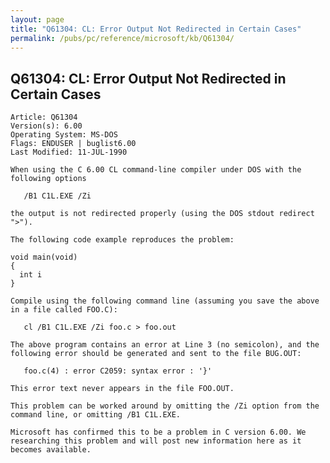 ```yaml
---
layout: page
title: "Q61304: CL: Error Output Not Redirected in Certain Cases"
permalink: /pubs/pc/reference/microsoft/kb/Q61304/
---
```


## Q61304: CL: Error Output Not Redirected in Certain Cases

	Article: Q61304
	Version(s): 6.00
	Operating System: MS-DOS
	Flags: ENDUSER | buglist6.00
	Last Modified: 11-JUL-1990
	
	When using the C 6.00 CL command-line compiler under DOS with the
	following options
	
	   /B1 C1L.EXE /Zi
	
	the output is not redirected properly (using the DOS stdout redirect
	">").
	
	The following code example reproduces the problem:
	
	void main(void)
	{
	  int i
	}
	
	Compile using the following command line (assuming you save the above
	in a file called FOO.C):
	
	   cl /B1 C1L.EXE /Zi foo.c > foo.out
	
	The above program contains an error at Line 3 (no semicolon), and the
	following error should be generated and sent to the file BUG.OUT:
	
	   foo.c(4) : error C2059: syntax error : '}'
	
	This error text never appears in the file FOO.OUT.
	
	This problem can be worked around by omitting the /Zi option from the
	command line, or omitting /B1 C1L.EXE.
	
	Microsoft has confirmed this to be a problem in C version 6.00. We
	researching this problem and will post new information here as it
	becomes available.
